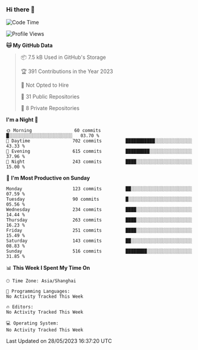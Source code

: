 ### Hi there 👋

<!--
**robinWongM/robinWongM** is a ✨ _special_ ✨ repository because its `README.md` (this file) appears on your GitHub profile.

Here are some ideas to get you started:

- 🔭 I’m currently working on ...
- 🌱 I’m currently learning ...
- 👯 I’m looking to collaborate on ...
- 🤔 I’m looking for help with ...
- 💬 Ask me about ...
- 📫 How to reach me: ...
- 😄 Pronouns: ...
- ⚡ Fun fact: ...
-->

<!--START_SECTION:waka-->
![Code Time](http://img.shields.io/badge/Code%20Time-121%20hrs%2034%20mins-blue)

![Profile Views](http://img.shields.io/badge/Profile%20Views-1-blue)

**🐱 My GitHub Data** 

> 📦 7.5 kB Used in GitHub's Storage 
 > 
> 🏆 391 Contributions in the Year 2023
 > 
> 🚫 Not Opted to Hire
 > 
> 📜 31 Public Repositories 
 > 
> 🔑 8 Private Repositories 
 > 
**I'm a Night 🦉** 

```text
🌞 Morning                60 commits          █░░░░░░░░░░░░░░░░░░░░░░░░   03.70 % 
🌆 Daytime                702 commits         ███████████░░░░░░░░░░░░░░   43.33 % 
🌃 Evening                615 commits         █████████░░░░░░░░░░░░░░░░   37.96 % 
🌙 Night                  243 commits         ████░░░░░░░░░░░░░░░░░░░░░   15.00 % 
```
📅 **I'm Most Productive on Sunday** 

```text
Monday                   123 commits         ██░░░░░░░░░░░░░░░░░░░░░░░   07.59 % 
Tuesday                  90 commits          █░░░░░░░░░░░░░░░░░░░░░░░░   05.56 % 
Wednesday                234 commits         ████░░░░░░░░░░░░░░░░░░░░░   14.44 % 
Thursday                 263 commits         ████░░░░░░░░░░░░░░░░░░░░░   16.23 % 
Friday                   251 commits         ████░░░░░░░░░░░░░░░░░░░░░   15.49 % 
Saturday                 143 commits         ██░░░░░░░░░░░░░░░░░░░░░░░   08.83 % 
Sunday                   516 commits         ████████░░░░░░░░░░░░░░░░░   31.85 % 
```


📊 **This Week I Spent My Time On** 

```text
🕑︎ Time Zone: Asia/Shanghai

💬 Programming Languages: 
No Activity Tracked This Week

🔥 Editors: 
No Activity Tracked This Week

💻 Operating System: 
No Activity Tracked This Week
```


 Last Updated on 28/05/2023 16:37:20 UTC
<!--END_SECTION:waka-->
